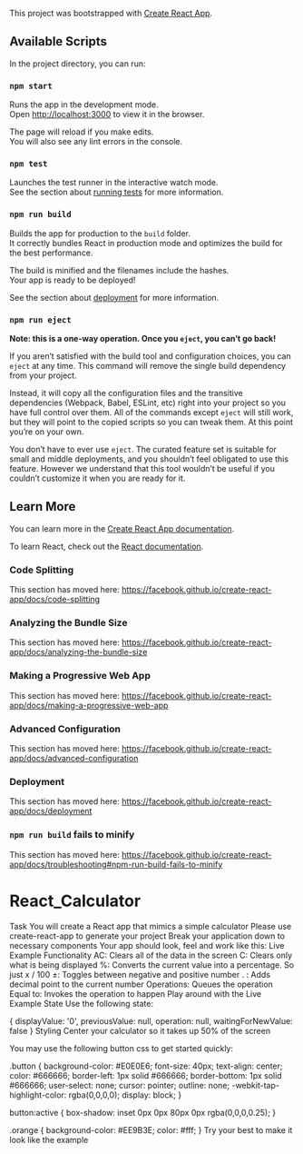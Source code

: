 This project was bootstrapped with [Create React App](https://github.com/facebook/create-react-app).

## Available Scripts

In the project directory, you can run:

### `npm start`

Runs the app in the development mode.<br>
Open [http://localhost:3000](http://localhost:3000) to view it in the browser.

The page will reload if you make edits.<br>
You will also see any lint errors in the console.

### `npm test`

Launches the test runner in the interactive watch mode.<br>
See the section about [running tests](https://facebook.github.io/create-react-app/docs/running-tests) for more information.

### `npm run build`

Builds the app for production to the `build` folder.<br>
It correctly bundles React in production mode and optimizes the build for the best performance.

The build is minified and the filenames include the hashes.<br>
Your app is ready to be deployed!

See the section about [deployment](https://facebook.github.io/create-react-app/docs/deployment) for more information.

### `npm run eject`

**Note: this is a one-way operation. Once you `eject`, you can’t go back!**

If you aren’t satisfied with the build tool and configuration choices, you can `eject` at any time. This command will remove the single build dependency from your project.

Instead, it will copy all the configuration files and the transitive dependencies (Webpack, Babel, ESLint, etc) right into your project so you have full control over them. All of the commands except `eject` will still work, but they will point to the copied scripts so you can tweak them. At this point you’re on your own.

You don’t have to ever use `eject`. The curated feature set is suitable for small and middle deployments, and you shouldn’t feel obligated to use this feature. However we understand that this tool wouldn’t be useful if you couldn’t customize it when you are ready for it.

## Learn More

You can learn more in the [Create React App documentation](https://facebook.github.io/create-react-app/docs/getting-started).

To learn React, check out the [React documentation](https://reactjs.org/).

### Code Splitting

This section has moved here: https://facebook.github.io/create-react-app/docs/code-splitting

### Analyzing the Bundle Size

This section has moved here: https://facebook.github.io/create-react-app/docs/analyzing-the-bundle-size

### Making a Progressive Web App

This section has moved here: https://facebook.github.io/create-react-app/docs/making-a-progressive-web-app

### Advanced Configuration

This section has moved here: https://facebook.github.io/create-react-app/docs/advanced-configuration

### Deployment

This section has moved here: https://facebook.github.io/create-react-app/docs/deployment

### `npm run build` fails to minify

This section has moved here: https://facebook.github.io/create-react-app/docs/troubleshooting#npm-run-build-fails-to-minify
# React_Calculator

Task
You will create a React app that mimics a simple calculator
Please use create-react-app to generate your project
Break your application down to necessary components
Your app should look, feel and work like this: Live Example
Functionality
AC: Clears all of the data in the screen
C: Clears only what is being displayed
%: Converts the current value into a percentage. So just x / 100
±: Toggles between negative and positive number
. : Adds decimal point to the current number
Operations: Queues the operation
Equal to: Invokes the operation to happen
Play around with the Live Example
State
Use the following state:

{
  displayValue: '0',
  previousValue: null,
  operation: null,
  waitingForNewValue: false
}
Styling
Center your calculator so it takes up 50% of the screen

You may use the following button css to get started quickly:

.button {
  background-color: #E0E0E6;
  font-size: 40px;
  text-align: center;
  color: #666666;
  border-left: 1px solid #666666;
  border-bottom: 1px solid #666666;
  user-select: none;
  cursor: pointer;
  outline: none;
  -webkit-tap-highlight-color: rgba(0,0,0,0);
  display: block;
}

button:active {
  box-shadow: inset 0px 0px 80px 0px rgba(0,0,0,0.25);
}

.orange {
  background-color: #EE9B3E;
  color: #fff;
}
Try your best to make it look like the example
